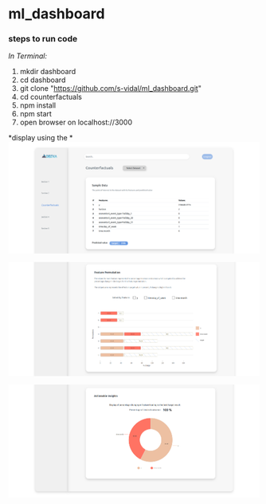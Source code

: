 # ml_dashboard

### steps to run code

_In Terminal:_

1.  mkdir dashboard
2.  cd dashboard
3.  git clone "https://github.com/s-vidal/ml_dashboard.git"
4.  cd counterfactuals
5.  npm install
6.  npm start
7.  open browser on localhost://3000

*display using the *
![alt text](./demo/dataset1_1.png)

![alt text](./demo/dataset1_2.png)

![alt text](./demo/dataset1_3.png)
